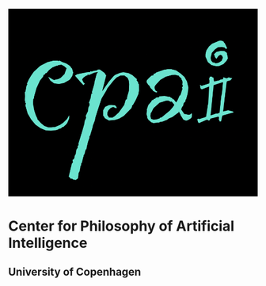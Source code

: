 ![Image](cpai.png)

# Center for Philosophy of Artificial Intelligence
## University of Copenhagen

